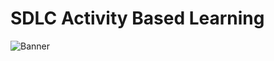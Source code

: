 # SDLC Activity Based Learning
![Banner](https://github.com/arc-arnob/LnT_Mini_Project/blob/main/1_Requirements/banner.png)
